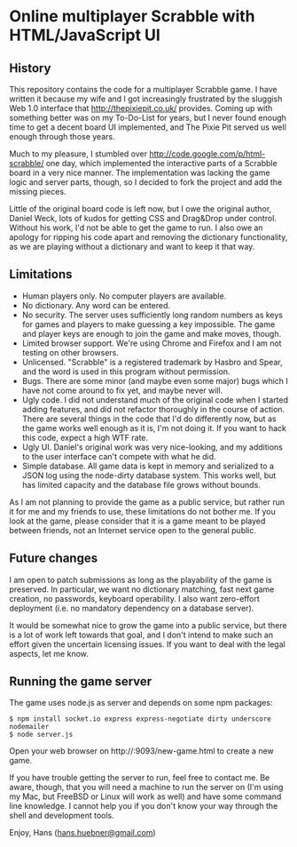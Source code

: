 # Online multiplayer Scrabble with HTML/JavaScript UI

## History

This repository contains the code for a multiplayer Scrabble game.  I
have written it because my wife and I got increasingly frustrated by
the sluggish Web 1.0 interface that http://thepixiepit.co.uk/
provides.  Coming up with something better was on my To-Do-List for
years, but I never found enough time to get a decent board UI
implemented, and The Pixie Pit served us well enough through those
years.

Much to my pleasure, I stumbled over
http://code.google.com/p/html-scrabble/ one day, which implemented the
interactive parts of a Scrabble board in a very nice manner.  The
implementation was lacking the game logic and server parts, though, so
I decided to fork the project and add the missing pieces.

Little of the original board code is left now, but I owe the original
author, Daniel Weck, lots of kudos for getting CSS and Drag&Drop under
control.  Without his work, I'd not be able to get the game to run.  I
also owe an apology for ripping his code apart and removing the
dictionary functionality, as we are playing without a dictionary and
want to keep it that way.

## Limitations

* Human players only.  No computer players are available.
* No dictionary.  Any word can be entered.
* No security.  The server uses sufficiently long random numbers as keys for
  games and players to make guessing a key impossible.  The game and player
  keys are enough to join the game and make moves, though.
* Limited browser support.  We're using Chrome and Firefox and I am not
  testing on other browsers.
* Unlicensed.  "Scrabble" is a registered trademark by Hasbro and Spear, and
  the word is used in this program without permission.
* Bugs.  There are some minor (and maybe even some major) bugs which I have
  not come around to fix yet, and maybe never will.
* Ugly code.  I did not understand much of the original code when I started
  adding features, and did not refactor thoroughly in the course of action.
  There are several things in the code that I'd do differently now, but as
  the game works well enough as it is, I'm not doing it.  If you want to
  hack this code, expect a high WTF rate.
* Ugly UI.  Daniel's original work was very nice-looking, and my additions
  to the user interface can't compete with what he did.
* Simple database.  All game data is kept in memory and serialized to a JSON
  log using the node-dirty database system.  This works well, but has limited
  capacity and the database file grows without bounds.

As I am not planning to provide the game as a public service, but rather
run it for me and my friends to use, these limitations do not bother me.
If you look at the game, please consider that it is a game meant to be
played between friends, not an Internet service open to the general public.

## Future changes

I am open to patch submissions as long as the playability of the game
is preserved.  In particular, we want no dictionary matching, fast
next game creation, no passwords, keyboard operability.  I also want
zero-effort deployment (i.e. no mandatory dependency on a database
server).

It would be somewhat nice to grow the game into a public service, but
there is a lot of work left towards that goal, and I don't intend to
make such an effort given the uncertain licensing issues.  If you want
to deal with the legal aspects, let me know.

## Running the game server

The game uses node.js as server and depends on some npm packages:

```
$ npm install socket.io express express-negotiate dirty underscore nodemailer
$ node server.js
```

Open your web browser on http://<hostname>:9093/new-game.html to
create a new game.

If you have trouble getting the server to run, feel free to contact
me.  Be aware, though, that you will need a machine to run the server
on (I'm using my Mac, but FreeBSD or Linux will work as well) and have
some command line knowledge.  I cannot help you if you don't know your
way through the shell and development tools.

Enjoy,
Hans (hans.huebner@gmail.com)

